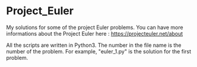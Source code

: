 # Project_Euler
My solutions for some of the project Euler problems. You can have more informations about the Project Euler here : https://projecteuler.net/about

All the scripts are written in Python3. The number in the file name is the number of the problem. For example, "euler_1.py" is the solution for the first problem.
